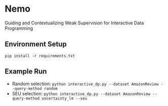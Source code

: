 # Nemo
Guiding and Contextualizing Weak Supervision for Interactive Data Programming

## Environment Setup
`pip install -r requirements.txt`

## Example Run
- Random selection: `python interactive_dp.py --dataset AmazonReview --query-method random`
- SEU selection: `python interactive_dp.py --dataset AmazonReview --query-method uncertainty_lm --seu`
